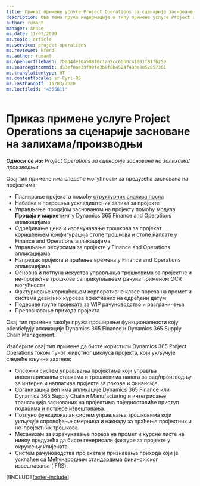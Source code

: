```yaml
---
title: Приказ примене услуге Project Operations за сценарије засноване на залихама/производњи
description: Ова тема пружа информације о типу примене услуге Project Operations за сценарије засноване на залихама/производњи.
author: rumant
manager: Annbe
ms.date: 11/02/2020
ms.topic: article
ms.service: project-operations
ms.reviewer: kfend
ms.author: rumant
ms.openlocfilehash: 7bad4de10a508f0c1aa2cc6bb0c41081f81fb259
ms.sourcegitcommit: d33ef0ae39f90fe3b0f6b4524f483e8052057361
ms.translationtype: HT
ms.contentlocale: sr-Cyrl-RS
ms.lasthandoff: 11/03/2020
ms.locfileid: "4365611"
---
```

# <a name="project-operations-for-stockedproduction-based-scenarios-deployment-overview"></a>Приказ примене услуге Project Operations за сценарије засноване на залихама/производњи

_**Односи се на:** Project Operations за сценарије засноване на залихама/производњи_


Овај тип примене има следеће могућности за предузећа заснована на пројектима:

- Планирање пројеката помоћу [структурних анализа посла](work-breakdown-structures.md)
- Набавка и потрошња ускладиштених залиха за пројекте
- Управљање продајом заснованом на пројекту помоћу модула **Продаја и маркетинг** у Dynamics 365 Finance and Operations апликацијама
- Одређивање цена и израчунавање трошкова за пројекат коришћењем конфигурација стопе трошкова и стопе наплате у Finance and Operations апликацијама
- Управљање ресурсима за пројекте у Finance and Operations апликацијама
- Напредак пројекта и праћење времена у Finance and Operations апликацијама
- Основна и потпуна искуства управљања трошковима за пројектне и не-пројектне трошкове са прикупљањем рачуна применом OCR могућности
- Фактурисање коришћењем корпоративне класе пореза на промет и система девизних курсева ефективних на одређени датум
- Подесиве групе пројеката за WIP рачуноводство и разграничења
- Препознавање прихода пројекта

Овај тип примене такође пружа проширење функционалности коју обезбеђују апликације Dynamics 365 Finance и Dynamics 365 Supply Chain Management.

Изаберите овај тип примене да бисте користили Dynamics 365 Project Operations током пуног животног циклуса пројекта, који укључује следеће кључне захтеве:

- Опсежни систем управљања пројектима који управља инвентарисаним ставкама и трошковима налога за рад/производњу за интерне и наплативе пројекте за рокове и финансије.
- Организација већ има апликације Dynamics 365 Finance или Dynamics 365 Supply Chain и Manufacturing и интегрисање трансакција заснованих на пројектима поједноставиће приступ подацима и потребе извештавања.
- Потпуно функционалан систем управљања трошковима који укључује спровођење смерница и накнаду за праћење пројектних и не-пројектних трошкова.
- Механизам за израчунавање пореза на промет и курсне листе на нивоу предузећа да бисте генерисали фактуре за пројекте у окружењу клијената.
- Систем рачуноводства пројеката и признавања прихода који је усклађен са Међународним стандардима финансијског извештавања (IFRS).



[!INCLUDE[footer-include](../includes/footer-banner.md)]